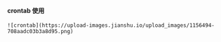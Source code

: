 #### crontab 使用
    ![crontab](https://upload-images.jianshu.io/upload_images/1156494-708aadc03b3a8d95.png)
